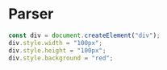# Parser

```js | dom "parser: parseDiv"
const div = document.createElement("div");
div.style.width = "100px";
div.style.height = "100px";
div.style.background = "red";
```
